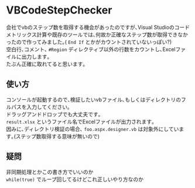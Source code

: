 # VBCodeStepChecker
会社でvbのステップ数を取得する機会があったのですが､Visual Studioのコードメトリックス計算や既存のツールでは､何故か正確なステップ数が取得できなかったので作ってみました｡( `End If` とかがカウントされていないっぽい?)  
空白行､コメント､ `#Region` ディレクティブ以外の行数をカウントし､Excelファイルに出力します｡  
たぶん正確に取れてると思います｡

## 使い方  
コンソールが起動するので､検証したいvbファイル､もしくはディレクトリのフルパスを入力してください｡  
ドラッグアンドドロップでも大丈夫です｡  
`result.xlsx` というファイル名でExcelファイルが出力されます｡  
因みに､ディレクトリ検証の場合､ `foo.aspx.designer.vb` は対象外にしています｡(ステップ数取得する意味が無いので)  

## 疑問
非同期処理とかこの書き方でいいのか  
`while(true)` でループ回してるけどこれ正しいやり方なのか
